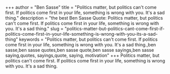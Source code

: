 +++
author = "Ben Sasse"
title = "Politics matter, but politics can't come first. If politics come first in your life, something is wrong with you. It's a sad thing."
description = "the best Ben Sasse Quote: Politics matter, but politics can't come first. If politics come first in your life, something is wrong with you. It's a sad thing."
slug = "politics-matter-but-politics-cant-come-first-if-politics-come-first-in-your-life-something-is-wrong-with-you-its-a-sad-thing"
keywords = "Politics matter, but politics can't come first. If politics come first in your life, something is wrong with you. It's a sad thing.,ben sasse,ben sasse quotes,ben sasse quote,ben sasse sayings,ben sasse saying,quotes, sayings,quote, saying, motivation"
+++
Politics matter, but politics can't come first. If politics come first in your life, something is wrong with you. It's a sad thing.
